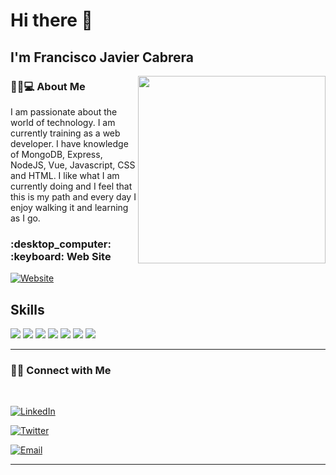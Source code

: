# Hi there 👋<h2> I'm Francisco Javier Cabrera</h2>

<img align='right' src="https://miro.medium.com/max/724/1*IRGHmiGsa16stedQvIaZfw.gif" width="300">

<h3> 👨🏻💻 About Me </h3>

I am passionate about the world of technology. I am currently training as a web developer. I have knowledge of MongoDB, Express, NodeJS, Vue, Javascript, CSS and HTML. I like what I am currently doing and I feel that this is my path and every day I enjoy walking it and learning as I go.


<h3>:desktop_computer: :keyboard: Web Site </h3>

<a href="https://portfoliocabrerafrancisco.netlify.app/"><img alt="Website" src="https://img.shields.io/badge/https://portfoliocabrerafrancisco.netlify.app-black?style=flat-square&logo=google-chrome"></a>

<div>
    <h2>Skills</h2>
    <img src="https://res.cloudinary.com/practicaldev/image/fetch/s---tuyDVl_--/c_limit%2Cf_auto%2Cfl_progressive%2Cq_auto%2Cw_880/https://img.shields.io/badge/Node.js-43853D%3Fstyle%3Dfor-the-badge%26logo%3Dnode.js%26logoColor%3Dwhite">
    <img src="https://res.cloudinary.com/practicaldev/image/fetch/s--Rl0DwDaF--/c_limit%2Cf_auto%2Cfl_progressive%2Cq_auto%2Cw_880/https://img.shields.io/badge/Express.js-404D59%3Fstyle%3Dfor-the-badge">
    <img src="https://img.shields.io/badge/MongoDB-4EA94B?style=for-the-badge&logo=mongodb&logoColor=white">
    <img src="https://img.shields.io/badge/MySQL-00000F?style=for-the-badge&logo=mysql&logoColor=white">
    <img src="https://img.shields.io/badge/HTML5-E34F26?style=for-the-badge&logo=html5&logoColor=white">
    <img src="https://img.shields.io/badge/CSS3-1572B6?style=for-the-badge&logo=css3&logoColor=white">
    <img src="https://img.shields.io/badge/JavaScript-323330?style=for-the-badge&logo=javascript&logoColor=F7DF1E">
</div>

<hr>


<h3> 🤝🏻 Connect with Me </h3>

<br>


<p align="center">

<a target="_blank" href="https://www.linkedin.com/in/francabrera97/"><img alt="LinkedIn" src="https://img.shields.io/badge/LinkedIn-Cabrera%20Francisco-blue?style=flat-square&logo=linkedin"></a>

<a target="_blank" href="https://www.instagram.com/valentin_sznitowski/?hl=es-la"><img alt="Twitter" src="https://img.shields.io/badge/Twitter-Cabrera Francisco-lightblue?style=flat-square&logo=twitter"></a>

<a target="_blank" href="mailto:francabre97@gmail.com"><img alt="Email" src="https://img.shields.io/badge/Email-francabre97@gmail.com-orange?style=flat-square&logo=gmail"></a>

</p>

<hr>
